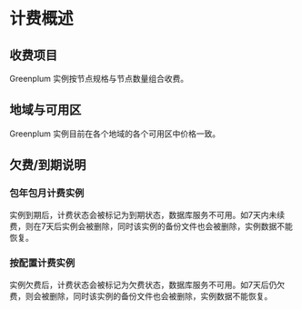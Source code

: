 # 计费概述

## 收费项目

Greenplum 实例按节点规格与节点数量组合收费。

## 地域与可用区

Greenplum 实例目前在各个地域的各个可用区中价格一致。

## 欠费/到期说明

### 包年包月计费实例

实例到期后，计费状态会被标记为到期状态，数据库服务不可用。如7天内未续费，则在7天后实例会被删除，同时该实例的备份文件也会被删除，实例数据不能恢复。

### 按配置计费实例

实例欠费后，计费状态会被标记为欠费状态，数据库服务不可用。如7天后仍欠费，则会被删除，同时该实例的备份文件也会被删除，实例数据不能恢复。

